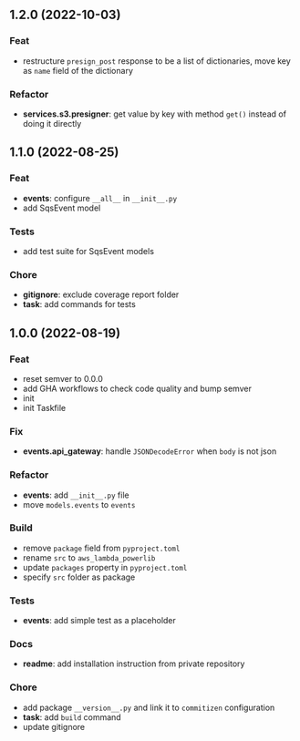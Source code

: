 ## 1.2.0 (2022-10-03)

### Feat

- restructure `presign_post` response to be a list of dictionaries, move key as `name` field of the dictionary

### Refactor

- **services.s3.presigner**: get value by key with method `get()` instead of doing it directly

## 1.1.0 (2022-08-25)

### Feat

- **events**: configure `__all__` in `__init__.py`
- add SqsEvent model

### Tests

- add test suite for SqsEvent models

### Chore

- **gitignore**: exclude coverage report folder
- **task**: add commands for tests

## 1.0.0 (2022-08-19)

### Feat

- reset semver to 0.0.0
- add GHA workflows to check code quality and bump semver
- init
- init Taskfile

### Fix

- **events.api_gateway**: handle `JSONDecodeError` when `body` is not json

### Refactor

- **events**: add `__init__.py` file
- move `models.events` to `events`

### Build

- remove `package` field from `pyproject.toml`
- rename `src` to `aws_lambda_powerlib`
- update `packages` property in `pyproject.toml`
- specify `src` folder as package

### Tests

- **events**: add simple test as a placeholder

### Docs

- **readme**: add installation instruction from private repository

### Chore

- add package `__version__.py` and link it to `commitizen` configuration
- **task**: add `build` command
- update gitignore
